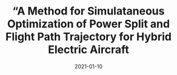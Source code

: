 ---
title: "“A Method for Simulataneous Optimization of Power Split and Flight Path Trajectory for Hybrid Electric Aircraft"
collection: publications
permalink: /publication/hybrid_scitech2021
excerpt:
date: 2021-01-10
venue:  'AIAA Scitech Forum 2021 (ABSTRACT ACCEPTED)'
paperurl: 'https://www.aiaa.org/SciTech'
citation: 'TBA'
---